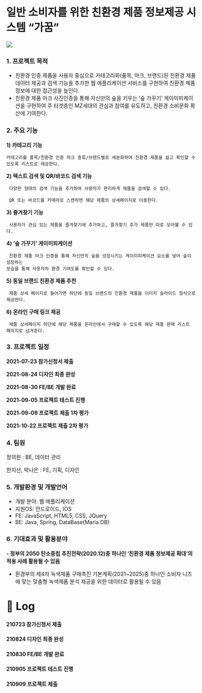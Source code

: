 # 일반 소비자를 위한 친환경 제품 정보제공 시스템 “가꿈” 
<img src="https://www.notion.so/image/https%3A%2F%2Fs3-us-west-2.amazonaws.com%2Fsecure.notion-static.com%2Fff771cf0-3121-4d78-a7be-8ad4cbb981b7%2F%ED%99%94%EB%A9%B4.png?table=block&id=64a9e63c-b566-4a40-b97f-a89916f0f8b2&spaceId=5ed0755e-5067-4c9a-8811-fcf0a1e2193e&width=2000&userId=a846a7ff-bb6e-42d6-b9f5-62d2265b38de&cache=v2">


### 1. **프로젝트 목적**

- 친환경 인증 제품을 사용자 중심으로 카테고리화(품목, 마크, 브랜드)된 친환경 제품 데이터 제공과 검색 기능을 추가한 웹 애플리케이션 서비스를 구현하여 친환경 제품 정보에 대한 접근성을 높인다.
- 친환경 제품 마크 사진인증을 통해 자신만의 숲을 키우는 ‘숲 가꾸기’ 게이미피케이션을 구현하여 주 타겟층인 MZ세대의 관심과 참여를 유도하고, 친환경 소비문화 확산에 기여한다.

### 2. **주요 기능**

**1) 카테고리 기능**

    카테고리를 품목/친환경 인증 마크 종류/브랜드별로 세분화하여 친환경 제품을 쉽고 확인할 수 있도록 리스트로 제공한다.

**2) 텍스트 검색 및 QR/바코드 검색 기능**

     다양한 형태의 검색 기능을 추가하여 사용자가 편리하게 제품을 검색할 수 있다.

     QR 또는 바코드를 카메라로 스캔하면 해당 제품의 상세페이지로 이동한다.

**3) 즐겨찾기 기능**

     사용자가 관심 있는 제품을 즐겨찾기에 추가하고, 즐겨찾기 추가 제품만 따로 모아볼 수 있다.

**4) ‘숲 가꾸기’ 게이미피케이션**

     친환경 제품 마크 인증을 통해 자신만의 숲을 성장시키는 게이미피케이션 요소를 넣어 숲이 성장하는 
    모습을 통해 사용자의 환경 기여도를 확인할 수 있다.

**5) 동일 브랜드 친환경 제품 추천**

     제품 상세 페이지로 들어가면 하단에 동일 브랜드의 친환경 제품을 이미지 슬라이드 형식으로 제공한다.

**6) 온라인 구매 링크 제공**

     제품 상세페이지 하단에 해당 제품을 온라인에서 구매할 수 있도록 해당 제품 판매 리스트 페이지로 넘겨준다.

### 3. 프로젝트 일정

**2021-07-23 참가신청서 제출**

**2021-08-24 디자인 최종 완성**

**2021-08-30 FE/BE 개발 완료**

**2021-09-05 프로젝트 테스트 진행**

**2021-09-09 프로젝트 제출 1차 평가**

**2021-10-22 프로젝트 제출 2차 평가**

### 4. 팀원

정의원 : BE, 데이터 관리

한지선, 박나은 : FE, 기획, 디자인

### 5. **개발환경 및 개발언어**

- 개발 분야: 웹 애플리케이션
- 지원OS: 안드로이드, IOS
- FE: JavaScript, HTML5, CSS, JQuery
- BE: Java, Spring, DataBase(Maria DB)

### 6. **기대효과 및 활용분야**

**- 정부의 2050 탄소중립 추진전략(2020.12)중 하나인 ‘친환경 제품 정보제공 확대’의 적용 사례 활용될 수 있음**

- 환경부의 제4차 녹색제품 구매촉진 기본계획(2021~2025)중 하나인 소비자 니즈에 맞는 맞춤형 녹색제품 분석 제공을 위한 데이터로 활용될 수 있음


# 📅 Log
#### 210723 참가신청서 제출
#### 210824 디자인 최종 완성
#### 210830 FE/BE 개발 완료
#### 210905 프로젝트 테스트 진행
#### 210909 프로젝트 제출
